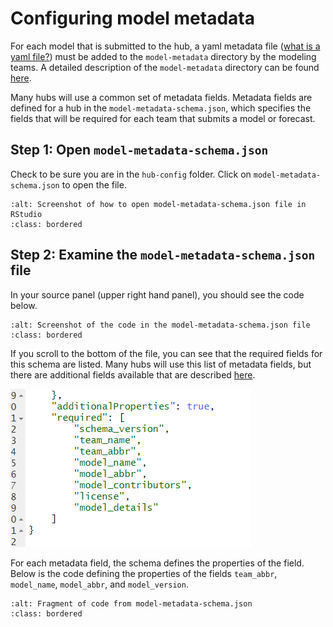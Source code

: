 # Configuring model metadata  

For each model that is submitted to the hub, a yaml metadata file ([what is a yaml file?](https://circleci.com/blog/what-is-yaml-a-beginner-s-guide/)) must be added to the `model-metadata` directory by the modeling teams. A detailed description of the `model-metadata` directory can be found [here](../user-guide/model-metadata.md).  

Many hubs will use a common set of metadata fields. Metadata fields are defined for a hub in the `model-metadata-schema.json`, which specifies the fields that will be required for each team that submits a model or forecast.  

## Step 1: Open `model-metadata-schema.json`  

Check to be sure you are in the `hub-config` folder. Click on `model-metadata-schema.json` to open the file.  

```{image} ../images/model-metadata-schema_json.png
:alt: Screenshot of how to open model-metadata-schema.json file in RStudio
:class: bordered
```

## Step 2: Examine the `model-metadata-schema.json` file  

In your source panel (upper right hand panel), you should see the code below.  

```{image} ../images/model-metadata-schema_0.png
:alt: Screenshot of the code in the model-metadata-schema.json file
:class: bordered
```

If you scroll to the bottom of the file, you can see that the required fields for this schema are listed. Many hubs will use this list of metadata fields, but there are additional fields available that are described [here](../user-guide/model-metadata.md).  

![Code for the required fields of metadata in model-metadata-schema.json](../images/model-metadata-schema_1.png)  

For each metadata field, the schema defines the properties of the field. Below is the code defining the properties of the fields `team_abbr`, `model_name`, `model_abbr`, and `model_version`.

```{image} ../images/model-metadata-schema_2.png
:alt: Fragment of code from model-metadata-schema.json
:class: bordered
```

